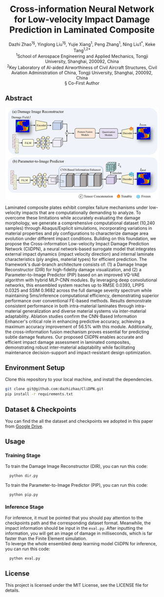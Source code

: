 <!-- Improved compatibility of back to top link: See: https://github.com/othneildrew/Best-README-Template/pull/73 -->
<a id="readme-top"></a>
<!--
*** Thanks for checking out the Best-README-Template. If you have a suggestion
*** that would make this better, please fork the repo and create a pull request
*** or simply open an issue with the tag "enhancement".
*** Don't forget to give the project a star!
*** Thanks again! Now go create something AMAZING! :D
-->



<!-- PROJECT SHIELDS -->
<!--
*** I'm using markdown "reference style" links for readability.
*** Reference links are enclosed in brackets [ ] instead of parentheses ( ).
*** See the bottom of this document for the declaration of the reference variables
*** for contributors-url, forks-url, etc. This is an optional, concise syntax you may use.
*** https://www.markdownguide.org/basic-syntax/#reference-style-links
-->


<!-- PROJECT LOGO -->
<br />

  <h1 align="center">Cross-information Neural Network for Low-velocity Impact 
Damage Prediction in Laminated Composite</h1>

  <p align="center">
    Dazhi Zhao<sup>1§</sup>, Yinglong Liu<sup>1§</sup>, Yujie Xiang<sup>1</sup>, Peng Zhang<sup>1</sup>, Ning Liu1<sup>*</sup>, Keke Tang<sup>1,2*</sup> <br>
<sup>1</sup>School of Aerospace Engineering and Applied Mechanics, Tongji University, Shanghai, 200092, China <br>
<sup>2</sup>Key Laboratory of AI-aided Airworthiness of Civil Aircraft Structures, Civil Aviation Administration of China, Tongji University, Shanghai, 200092, China <br>
§  Co-First Author

<!-- ABOUT THE PROJECT -->
## Abstract

[![Product Name Screen Shot][product-screenshot]](https://example.com)

Laminated composite plates exhibit complex failure mechanisms under low-velocity impacts that are computationally demanding to analyze. To overcome these limitations while accurately evaluating the damage morphology, we generate a comprehensive computational dataset (10,240 samples) through Abaqus/Explicit simulations, incorporating variations in material properties and ply configurations to characterize damage area evolution under different impact conditions. Building on this foundation, we propose the Cross-information Low-velocity Impact Damage Prediction Network (CliDPN), a neural network-based surrogate model that integrates external impact dynamics (impact velocity direction) and internal laminate characteristics (ply angles, material types) for efficient prediction. The framework's dual-branch architecture consists of: (1) a Damage Image Reconstructor (DIR) for high-fidelity damage visualization, and (2) a Parameter-to-Image Predictor (PIP) based on an improved VQ-VAE algorithm with hybrid MLP-CNN modules. By leveraging deep convolutional networks, this ensembled system reaches up to RMSE 0.0393, LPIPS 0.0325 and SSIM 0.9682 across the full damage severity spectrum while maintaining 5ms/inference computational efficiency, demonstrating superior performance over conventional FE-based methods. Results demonstrate consistent performance in both intra-material laminates through intra-material generalization and diverse material systems via inter-material adaptability. Ablation studies confirm the CNN-Based Information Enhancer's critical role in enhancing predictive accuracy, achieving a maximum accuracy improvement of 56.5% with this module. Additionally, the cross-information fusion mechanism proves essential for predicting subtle damage features. Our proposed CliDPN enables accurate and efficient impact damage assessment in laminated composites, demonstrating robust inter-material adaptability while facilitating maintenance decision-support and impact-resistant design optimization.



<!-- GETTING STARTED -->
## Environment Setup

Clone this repository to your local machine, and install the dependencies.
  ```sh
  git clone git@github.com:dazhizhao/CliDPN.git 
  pip install -r requirements.txt
  ```
## Dataset & Checkpoints
You can find the all the dataset and checkpoints we adopted in this paper from [Google Drive](https://drive.google.com/drive/folders/1v2JVLk0Znr5ZEKFBWCNFKkeehHTwZ-OL?usp=drive_link).

## Usage
### Training Stage
To train the Damage Image Reconstructor (DIR), you can run this code:
```sh
  python dir.py
  ```
To train the Parameter-to-Image Predictor (PIP), you can run this code:
```sh
  python pip.py
  ```
### Inference Stage
For inference, it must be pointed that you should pay attention to the checkpoints path and the corresponding dataset format. Meanwhile, the impact information should be input in the `eval.py`.
After inputting the information, you will get an image of damage in milliseconds, which is far faster than the Finite Element simulation.</br>
To leverge the whole ensembled deep learning model CliDPN for inference, you can run this code:
```sh
  python eval.py
  ```

## License
This project is licensed under the MIT License, see the LICENSE file for details.



<!-- MARKDOWN LINKS & IMAGES -->
<!-- https://www.markdownguide.org/basic-syntax/#reference-style-links -->
[contributors-shield]: https://img.shields.io/github/contributors/othneildrew/Best-README-Template.svg?style=for-the-badge
[contributors-url]: https://github.com/othneildrew/Best-README-Template/graphs/contributors
[forks-shield]: https://img.shields.io/github/forks/othneildrew/Best-README-Template.svg?style=for-the-badge
[forks-url]: https://github.com/othneildrew/Best-README-Template/network/members
[stars-shield]: https://img.shields.io/github/stars/othneildrew/Best-README-Template.svg?style=for-the-badge
[stars-url]: https://github.com/othneildrew/Best-README-Template/stargazers
[issues-shield]: https://img.shields.io/github/issues/othneildrew/Best-README-Template.svg?style=for-the-badge
[issues-url]: https://github.com/othneildrew/Best-README-Template/issues
[license-shield]: https://img.shields.io/github/license/othneildrew/Best-README-Template.svg?style=for-the-badge
[license-url]: https://github.com/othneildrew/Best-README-Template/blob/master/LICENSE.txt
[linkedin-shield]: https://img.shields.io/badge/-LinkedIn-black.svg?style=for-the-badge&logo=linkedin&colorB=555
[linkedin-url]: https://linkedin.com/in/othneildrew
[product-screenshot]: images/fig1.png
[Next.js]: https://img.shields.io/badge/next.js-000000?style=for-the-badge&logo=nextdotjs&logoColor=white
[Next-url]: https://nextjs.org/
[React.js]: https://img.shields.io/badge/React-20232A?style=for-the-badge&logo=react&logoColor=61DAFB
[React-url]: https://reactjs.org/
[Vue.js]: https://img.shields.io/badge/Vue.js-35495E?style=for-the-badge&logo=vuedotjs&logoColor=4FC08D
[Vue-url]: https://vuejs.org/
[Angular.io]: https://img.shields.io/badge/Angular-DD0031?style=for-the-badge&logo=angular&logoColor=white
[Angular-url]: https://angular.io/
[Svelte.dev]: https://img.shields.io/badge/Svelte-4A4A55?style=for-the-badge&logo=svelte&logoColor=FF3E00
[Svelte-url]: https://svelte.dev/
[Laravel.com]: https://img.shields.io/badge/Laravel-FF2D20?style=for-the-badge&logo=laravel&logoColor=white
[Laravel-url]: https://laravel.com
[Bootstrap.com]: https://img.shields.io/badge/Bootstrap-563D7C?style=for-the-badge&logo=bootstrap&logoColor=white
[Bootstrap-url]: https://getbootstrap.com
[JQuery.com]: https://img.shields.io/badge/jQuery-0769AD?style=for-the-badge&logo=jquery&logoColor=white
[JQuery-url]: https://jquery.com 
